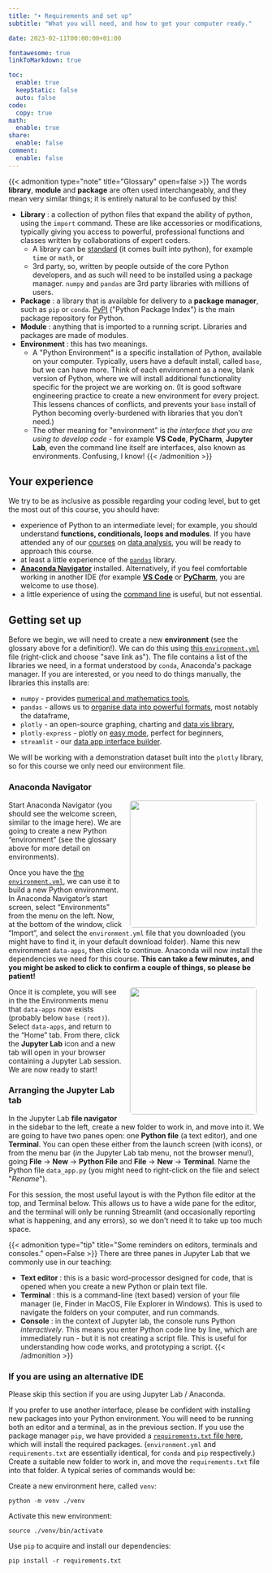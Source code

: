 ```yaml
---
title: "∙ Requirements and set up"
subtitle: "What you will need, and how to get your computer ready."

date: 2023-02-11T00:00:00+01:00

fontawesome: true
linkToMarkdown: true

toc:
  enable: true
  keepStatic: false
  auto: false
code:
  copy: true
math:
  enable: true
share:
  enable: false
comment:
  enable: false
---
```


{{< admonition type="note" title="Glossary" open=false >}}
The words **library**, **module** and **package** are often used interchangeably, and they mean very similar things; it is entirely natural to be confused by this!
- **Library** : a collection of python files that expand the ability of python, using the `import` command. These are like accessories or modifications, typically giving you access to powerful, professional functions and classes written by collaborations of expert coders.
  - A library can be [standard](https://docs.python.org/3/library/index.html) (it comes built into python), for example `time` or `math`, or
  - 3rd party, so, written by people outside of the core Python developers, and as such will need to be installed using a package manager. `numpy` and `pandas` are 3rd party libraries with millions of users.
- **Package** : a library that is available for delivery to a **package manager**, such as `pip` or `conda`. [PyPI](https://pypi.org/) ("Python Package Index") is the main package repository for Python.
- **Module** : anything that is imported to a running script. Libraries and packages are made of modules.
- **Environment** : this has two meanings. 
  - A "Python Environment" is a specific installation of Python, available on your computer. Typically, users have a default install, called `base`, but we can have more. Think of each environment as a new, blank version of Python, where we will install additional functionality specific for the project we are working on. (It is good software engineering practice to create a new environment for every project. This lessens chances of conflicts, and prevents your `base` install of Python becoming overly-burdened with libraries that you don’t need.) 
  - The other meaning for "environment" is *the interface that you are using to develop code* - for example **VS Code**, **PyCharm**, **Jupyter Lab**, even the command line itself are interfaces, also known as environments. Confusing, I know!
{{< /admonition >}}

## Your experience
We try to be as inclusive as possible regarding your coding level, but to get the most out of this course, you should have:
* experience of Python to an intermediate level; for example, you should understand **functions, conditionals, loops and modules**. If you have attended any of our [courses](https://milliams.com/courses/data_analysis_python/) on [data analysis](https://milliams.com/courses/applied_data_analysis/), you will be ready to approach this course.
* at least a little experience of the [`pandas`](https://pandas.pydata.org/) library.
* [**Anaconda Navigator**](https://www.anaconda.com/products/distribution) installed. Alternatively, if you feel comfortable working in another IDE (for example [**VS Code**](https://code.visualstudio.com/Download) or [**PyCharm**](https://www.jetbrains.com/pycharm/), you are welcome to use those).
* a little experience of using the [command line](https://alleetanner.github.io/intro-to-command-line/) is useful, but not essential.

## Getting set up
Before we begin, we will need to create a new **environment** (see the glossary above for a definition!). We can do this using [this `environment.yml`](https://raw.githubusercontent.com/alleetanner/graphical-data-apps/main/sandpit/environment.yml) file (right-click and choose "save link as"). The file contains a list of the libraries we need, in a format understood by `conda`, Anaconda's package manager. If you are interested, or you need to do things manually, the libraries this installs are:

- `numpy` - provides [numerical and mathematics tools](https://numpy.org/),
- `pandas` - allows us to [organise data into powerful formats](https://pandas.pydata.org/), most notably the dataframe,
- `plotly` - an open-source graphing, charting and [data vis library](https://plotly.com/python/),
- `plotly-express` - plotly on [easy mode](https://plotly.com/python/plotly-express/), perfect for beginners,
- `streamlit` - our [data app interface builder](https://streamlit.io/).

We will be working with a demonstration dataset built into the `plotly` library, so for this course we only need our environment file.

### Anaconda Navigator
<img align="right" src="https://raw.githubusercontent.com/alleetanner/graphical-data-apps/main/assets/anaconda_screenshot.png" width="250" style="border-radius: 2%; margin-right: 15px; margin-left: 15px;" /> Start Anaconda Navigator (you should see the welcome screen, similar to the image here). We are going to create a new Python “environment” (see the glossary above for more detail on environments). 

Once you have the [the `environment.yml`](https://raw.githubusercontent.com/alleetanner/graphical-data-apps/main/sandpit/environment.yml), we can use it to build a new Python environment. In Anaconda Navigator’s start screen, select “Environments” from the menu on the left. Now, at the bottom of the window, click “Import”, and select the `environment.yml` file that you downloaded (you might have to find it, in your default download folder). Name this new environment `data-apps`, then click to continue. Anaconda will now install the dependencies we need for this course. **This can take a few minutes, and you might be asked to click to confirm a couple of things, so please be patient!**

<img align="right" src="https://raw.githubusercontent.com/alleetanner/graphical-data-apps/main/assets/jupyterlab_launch.png" width="250" style="border-radius: 2%; margin-right: 15px; margin-left: 15px;" /> Once it is complete, you will see in the the Environments menu that `data-apps` now exists (probably below `base (root)`). Select `data-apps`, and return to the “Home” tab. From there, click the **Jupyter Lab** icon and a new tab will open in your browser containing a Jupyter Lab session. We are now ready to start!

### Arranging the Jupyter Lab tab
In the Jupyter Lab **file navigator** in the sidebar to the left, create a new folder to work in, and move into it. We are going to have two panes open: one **Python file** (a text editor), and one **Terminal**. You can open these either from the launch screen (with icons), or from the menu bar (*in* the Jupyter Lab tab menu, not the browser menu!), going **File** → **New** → **Python File** and **File** → **New** → **Terminal**. Name the Python file `data_app.py` (you might need to right-click on the file and select "*Rename*").

For this session, the most useful layout is with the Python file editor at the top, and Terminal below. This allows us to have a wide pane for the editor, and the terminal will only be running Streamlit (and occasionally reporting what is happening, and any errors), so we don't need it to take up too much space.

{{< admonition type="tip" title="Some reminders on editors, terminals and consoles."  open=False >}}
There are three panes in Jupyter Lab that we commonly use in our teaching:
- **Text editor** : this is a basic word-processor designed for code, that is opened when you create a new Python or plain text file.
- **Terminal** : this is a command-line (text based) version of your file manager (ie, Finder in MacOS, File Explorer in Windows). This is used to navigate the folders on your computer, and run commands.
- **Console** : in the context of Jupyter lab, the console runs Python *interactively*. This means you enter Python code line by line, which are immediately run - but it is not creating a script file. This is useful for understanding how code works, and prototyping a script.
{{< /admonition >}}

### If you are using an alternative IDE
Please skip this section if you are using Jupyter Lab / Anaconda.

If you prefer to use another interface, please be confident with installing new packages into your Python environment. You will need to be running both an editor and a terminal, as in the previous section. If you use the package manager `pip`, we have provided a [`requirements.txt` file here](https://raw.githubusercontent.com/alleetanner/graphical-data-apps/main/sandpit/requirements.txt), which will install the required packages. (`environment.yml` and `requirements.txt` are essentially identical, for `conda` and `pip` respectively.) Create a suitable new folder to work in, and move the `requirements.txt` file into that folder. A typical series of commands would be:

Create a new environment here, called `venv`:
```Shell
python -m venv ./venv
```

Activate this new environment:
```Shell
source ./venv/bin/activate
```

Use `pip` to acquire and install our dependencies:
```Shell
pip install -r requirements.txt
```
